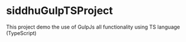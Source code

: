 # siddhuGulpTSProject
This project demo the use of GulpJs all functionality using TS language (TypeScript)
